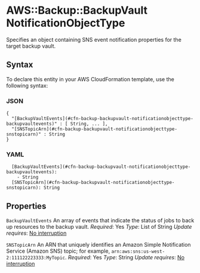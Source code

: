 # AWS::Backup::BackupVault NotificationObjectType<a name="aws-properties-backup-backupvault-notificationobjecttype"></a>

Specifies an object containing SNS event notification properties for the target backup vault\.

## Syntax<a name="aws-properties-backup-backupvault-notificationobjecttype-syntax"></a>

To declare this entity in your AWS CloudFormation template, use the following syntax:

### JSON<a name="aws-properties-backup-backupvault-notificationobjecttype-syntax.json"></a>

```
{
  "[BackupVaultEvents](#cfn-backup-backupvault-notificationobjecttype-backupvaultevents)" : [ String, ... ],
  "[SNSTopicArn](#cfn-backup-backupvault-notificationobjecttype-snstopicarn)" : String
}
```

### YAML<a name="aws-properties-backup-backupvault-notificationobjecttype-syntax.yaml"></a>

```
  [BackupVaultEvents](#cfn-backup-backupvault-notificationobjecttype-backupvaultevents):
    - String
  [SNSTopicArn](#cfn-backup-backupvault-notificationobjecttype-snstopicarn): String
```

## Properties<a name="aws-properties-backup-backupvault-notificationobjecttype-properties"></a>

`BackupVaultEvents`  <a name="cfn-backup-backupvault-notificationobjecttype-backupvaultevents"></a>
An array of events that indicate the status of jobs to back up resources to the backup vault\.
*Required*: Yes
*Type*: List of String
*Update requires*: [No interruption](https://docs.aws.amazon.com/AWSCloudFormation/latest/UserGuide/using-cfn-updating-stacks-update-behaviors.html#update-no-interrupt)

`SNSTopicArn`  <a name="cfn-backup-backupvault-notificationobjecttype-snstopicarn"></a>
An ARN that uniquely identifies an Amazon Simple Notification Service \(Amazon SNS\) topic; for example, `arn:aws:sns:us-west-2:111122223333:MyTopic`\.
*Required*: Yes
*Type*: String
*Update requires*: [No interruption](https://docs.aws.amazon.com/AWSCloudFormation/latest/UserGuide/using-cfn-updating-stacks-update-behaviors.html#update-no-interrupt)
